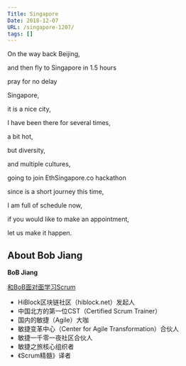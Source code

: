 ```yaml
---
Title: Singapore
Date: 2018-12-07
URL: /singapore-1207/ 
tags: []
---
```


On the way back Beijing,

and then fly to Singapore in 1.5 hours

pray for no delay

Singapore, 

it is a nice city,

I have been there for several times,

a bit hot,

but diversity,

and multiple cultures,

going to join EthSingapore.co hackathon

since is a short journey this time,

I am full of schedule now,

if you would like to make an appointment,

let us make it happen.

## About Bob Jiang
**BoB Jiang**

[和BoB面对面学习Scrum](https://appmopev1px9533.h5.xiaoeknow.com/homepage) 

- HiBlock区块链社区（hiblock.net）发起人  
- 中国北方的第一位CST（Certified Scrum Trainer）  
- 国内的敏捷（Agile）大咖  
- 敏捷变革中心（Center for Agile Transformation）合伙人  
- 敏捷一千零一夜社区合伙人  
- 敏捷之旅核心组织者  
- 《Scrum精髓》译者
